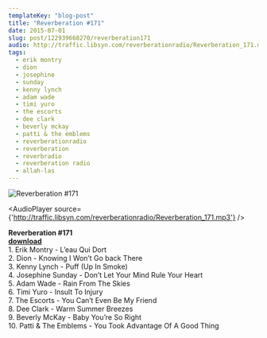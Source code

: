 ```yaml
---
templateKey: "blog-post"
title: "Reverberation #171"
date: 2015-07-01
slug: post/122939668270/reverberation171
audio: http://traffic.libsyn.com/reverberationradio/Reverberation_171.mp3
tags:
  - erik montry
  - dion
  - josephine
  - sunday
  - kenny lynch
  - adam wade
  - timi yuro
  - the escorts
  - dee clark
  - beverly mckay
  - patti & the emblems
  - reverberationradio
  - reverberation
  - reverbradio
  - reverberation radio
  - allah-las
---
```


![Reverberation #171](../images/c776f54cd3fcabb65a43ae8bb97632f9ce157018d2da7f82e32de88717c9cf04.png)

<AudioPlayer source={'http://traffic.libsyn.com/reverberationradio/Reverberation_171.mp3'} />

<p><b>Reverberation #171<br /><a href="http://traffic.libsyn.com/reverberationradio/Reverberation_171.mp3">download</a><br /></b>1. Erik Montry - L&rsquo;eau Qui Dort<br />2. Dion - Knowing I Won&rsquo;t Go back There<br />3. Kenny Lynch - Puff (Up In Smoke)<br />4. Josephine Sunday - Don&rsquo;t Let Your Mind Rule Your Heart&nbsp;<br />5. Adam Wade - Rain From The Skies<br />6. Timi Yuro - Insult To Injury<br />7. The Escorts - You Can&rsquo;t Even Be My Friend<br />8. Dee Clark - Warm Summer Breezes<br />9. Beverly McKay - Baby You&rsquo;re So Right<br />10. Patti &amp; The Emblems - You Took Advantage Of A Good Thing</p>
